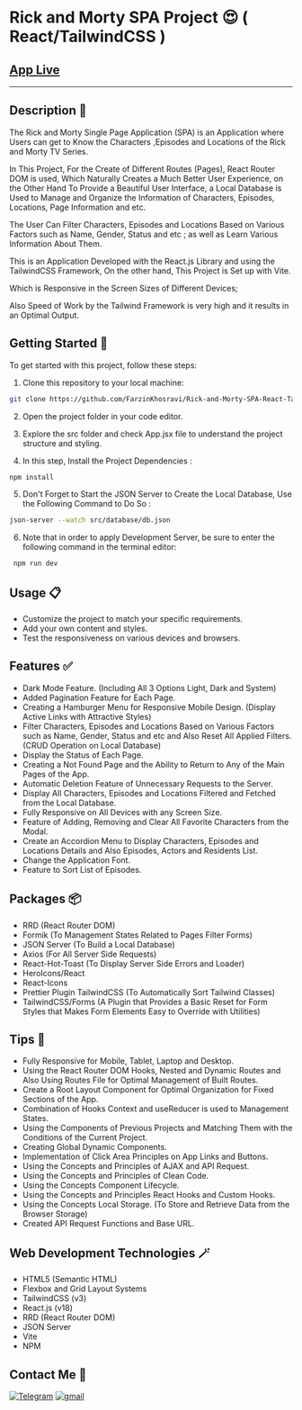 # Rick and Morty SPA Project 😍 ( React/TailwindCSS )

## [App Live](https://rick-and-morty-spa-react-tailwindcss.netlify.app/)

---

## Description 📝

The Rick and Morty Single Page Application (SPA) is an Application where Users can get to Know the Characters ,Episodes and Locations of the Rick and Morty TV Series.

In This Project, For the Create of Different Routes (Pages), React Router DOM is used, Which Naturally Creates a Much Better User Experience, on the Other Hand
To Provide a Beautiful User Interface, a Local Database is Used to Manage and Organize the Information of Characters, Episodes, Locations, Page Information and etc.

The User Can Filter Characters, Episodes and Locations Based on Various Factors such as Name, Gender, Status and etc ; as well as Learn Various Information About Them.

This is an Application Developed with the React.js Library and using the TailwindCSS Framework,
On the other hand, This Project is Set up with Vite.

Which is Responsive in the Screen Sizes of Different Devices;

Also Speed of Work by the Tailwind Framework is very high and it results in an Optimal Output.

## Getting Started 🚀

To get started with this project, follow these steps:

1. Clone this repository to your local machine:

```bash
git clone https://github.com/FarzinKhosravi/Rick-and-Morty-SPA-React-TailwindCSS.git

```

2. Open the project folder in your code editor.

3. Explore the src folder and check App.jsx file to understand the project structure and styling.

4. In this step, Install the Project Dependencies :

```bash
npm install
```

5. Don't Forget to Start the JSON Server to Create the Local Database, Use the Following Command to Do So :

```bash
json-server --watch src/database/db.json
```

6. Note that in order to apply Development Server, be sure to enter the following command in the terminal editor:

```bash
 npm run dev
```

## Usage 📋

- Customize the project to match your specific requirements.
- Add your own content and styles.
- Test the responsiveness on various devices and browsers.

## Features ✅

- Dark Mode Feature. (Including All 3 Options Light, Dark and System)
- Added Pagination Feature for Each Page.
- Creating a Hamburger Menu for Responsive Mobile Design. (Display Active Links with Attractive Styles)
- Filter Characters, Episodes and Locations Based on Various Factors such as Name, Gender, Status and etc and Also Reset All Applied Filters. (CRUD Operation on Local Database)
- Display the Status of Each Page.
- Creating a Not Found Page and the Ability to Return to Any of the Main Pages of the App.
- Automatic Deletion Feature of Unnecessary Requests to the Server.
- Display All Characters, Episodes and Locations Filtered and Fetched from the Local Database.
- Fully Responsive on All Devices with any Screen Size.
- Feature of Adding, Removing and Clear All Favorite Characters from the Modal.
- Create an Accordion Menu to Display Characters, Episodes and Locations Details and Also Episodes, Actors and Residents List.
- Change the Application Font.
- Feature to Sort List of Episodes.

## Packages 📦

- RRD (React Router DOM)
- Formik (To Management States Related to Pages Filter Forms)
- JSON Server (To Build a Local Database)
- Axios (For All Server Side Requests)
- React-Hot-Toast (To Display Server Side Errors and Loader)
- HeroIcons/React
- React-Icons
- Prettier Plugin TailwindCSS (To Automatically Sort Tailwind Classes)
- TailwindCSS/Forms (A Plugin that Provides a Basic Reset for Form Styles that Makes Form Elements Easy to Override with Utilities)

## Tips 📌

- Fully Responsive for Mobile, Tablet, Laptop and Desktop.
- Using the React Router DOM Hooks, Nested and Dynamic Routes and Also Using Routes File for Optimal Management of Built Routes.
- Create a Root Layout Component for Optimal Organization for Fixed Sections of the App.
- Combination of Hooks Context and useReducer is used to Management States.
- Using the Components of Previous Projects and Matching Them with the Conditions of the Current Project.
- Creating Global Dynamic Components.
- Implementation of Click Area Principles on App Links and Buttons.
- Using the Concepts and Principles of AJAX and API Request.
- Using the Concepts and Principles of Clean Code.
- Using the Concepts Component Lifecycle.
- Using the Concepts and Principles React Hooks and Custom Hooks.
- Using the Concepts Local Storage. (To Store and Retrieve Data from the Browser Storage)
- Created API Request Functions and Base URL.

## Web Development Technologies 🪄

- HTML5 (Semantic HTML)
- Flexbox and Grid Layout Systems
- TailwindCSS (v3)
- React.js (v18)
- RRD (React Router DOM)
- JSON Server
- Vite
- NPM

## Contact Me 📧

<p>
<a href="https://t.me/Farzin_KHI" target="_blank"><img alt="Telegram" src="https://img.shields.io/badge/Telegram-%230077B5.svg?&style=for-the-badge&logo=telegram&logoColor=white" /></a> <a href="mailto:khosravii.farzin@gmail.com" target="_blank"><img alt="gmail" src="https://img.shields.io/badge/Gmail-%2312100E.svg?&style=for-the-badge&logo=gmail&logoColor=white" /></a>

</p>
